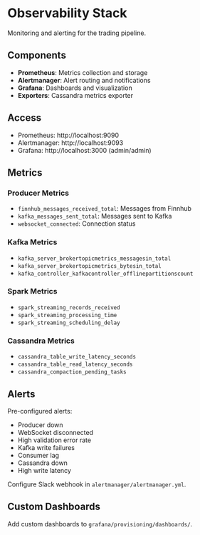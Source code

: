 # Observability Stack

Monitoring and alerting for the trading pipeline.

## Components

- **Prometheus**: Metrics collection and storage
- **Alertmanager**: Alert routing and notifications
- **Grafana**: Dashboards and visualization
- **Exporters**: Cassandra metrics exporter

## Access

- Prometheus: http://localhost:9090
- Alertmanager: http://localhost:9093
- Grafana: http://localhost:3000 (admin/admin)

## Metrics

### Producer Metrics
- `finnhub_messages_received_total`: Messages from Finnhub
- `kafka_messages_sent_total`: Messages sent to Kafka
- `websocket_connected`: Connection status

### Kafka Metrics
- `kafka_server_brokertopicmetrics_messagesin_total`
- `kafka_server_brokertopicmetrics_bytesin_total`
- `kafka_controller_kafkacontroller_offlinepartitionscount`

### Spark Metrics
- `spark_streaming_records_received`
- `spark_streaming_processing_time`
- `spark_streaming_scheduling_delay`

### Cassandra Metrics
- `cassandra_table_write_latency_seconds`
- `cassandra_table_read_latency_seconds`
- `cassandra_compaction_pending_tasks`

## Alerts

Pre-configured alerts:
- Producer down
- WebSocket disconnected
- High validation error rate
- Kafka write failures
- Consumer lag
- Cassandra down
- High write latency

Configure Slack webhook in `alertmanager/alertmanager.yml`.

## Custom Dashboards

Add custom dashboards to `grafana/provisioning/dashboards/`.